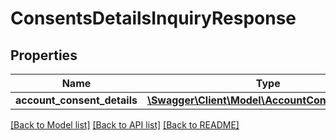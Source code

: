 # ConsentsDetailsInquiryResponse

## Properties
Name | Type | Description | Notes
------------ | ------------- | ------------- | -------------
**account_consent_details** | [**\Swagger\Client\Model\AccountConsentDetails[]**](AccountConsentDetails.md) |  | [optional] 

[[Back to Model list]](../../README.md#documentation-for-models) [[Back to API list]](../../README.md#documentation-for-api-endpoints) [[Back to README]](../../README.md)


